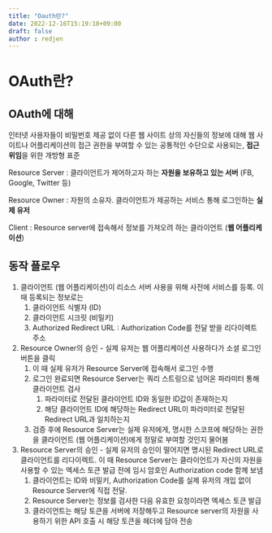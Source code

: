```yaml
---
title: "Oauth란?"
date: 2022-12-16T15:19:18+09:00
draft: false
author : redjen
---
```


# OAuth란?

## OAuth에 대해

인터넷 사용자들이 비밀번호 제공 없이 다른 웹 사이트 상의 자신들의 정보에 대해 웹 사이트나 어플리케이션의 접근 권한을 부여할 수 있는 공통적인 수단으로 사용되는, **접근 위임**을 위한 개방형 표준

Resource Server : 클라이언트가 제어하고자 하는 **자원을 보유하고 있는 서버** (FB, Google, Twitter 등)

Resource Owner : 자원의 소유자. 클라이언트가 제공하는 서비스 통해 로그인하는 **실제 유저**

Client : Resource server에 접속해서 정보를 가져오려 하는 클라이언트 (**웹 어플리케이션**)

## 동작 플로우

1. 클라이언트 (웹 어플리케이션)이 리소스 서버 사용을 위해 사전에 서비스를 등록. 이 때 등록되는 정보로는
	1. 클라이언트 식별자 (ID)
	2. 클라이언트 시크릿 (비밀키)
	3. Authorized Redirect URL : Authorization Code를 전달 받을 리다이렉트 주소
2. Resource Owner의 승인 - 실제 유저는 웹 어플리케이션 사용하다가 소셜 로그인 버튼을 클릭
	1. 이 때 실제 유저가 Resource Server에 접속해서 로그인 수행
	2. 로그인 완료되면 Resource Server는 쿼리 스트링으로 넘어온 파라미터 통해 클라이언트 검사
		1. 파라미터로 전달된 클라이언트 ID와 동일한 ID값이 존재하는지
		2. 해당 클라이언트 ID에 해당하는 Redirect URL이 파라미터로 전달된 Redirect URL과 일치하는지
	3. 검증 후에 Resource Server는 실제 유저에게, 명시한 스코프에 해당하는 권한을 클라이언트 (웹 어플리케이션)에게 정말로 부여할 것인지 물어봄
3. Resource Server의 승인 - 실제 유저의 승인이 떨어지면 명시된 Redirect URL로 클라이언트를 리다이렉트. 이 때 Resource Server는 클라이언트가 자신의 자원을 사용할 수 있는 엑세스 토큰 발급 전에 임시 암호인 Authorization code 함께 보냄
	1. 클라이언트는 ID와 비밀키, Authorization Code를 실제 유저의 개입 없이 Resource Server에 직접 전달.
	2. Resource Server는 정보를 검사한 다음 유효한 요청이라면 엑세스 토큰 발급
	3. 클라이언트는 해당 토큰을 서버에 저장해두고 Resource server의 자원을 사용하기 위한 API 호출 시 해당 토큰을 헤더에 담아 전송


